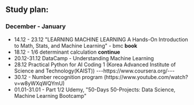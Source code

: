 ## Study plan:
### December - January
<ul>
<li> 14.12 - 23.12 "LEARNING MACHINE LEARNING A Hands-On Introduction to Math, Stats, and Machine Learning" - bmc <strong>book</strong>
<li> 18.12 - 1/6 determinant calculation <strong> continue </strong>
<li> 20.12-31.12 DataCamp - Understanding Machine Learning
<li> 28.12 Practical Python for AI Coding 1 (Korea Advanced Institute of Science and Technology(KAIST))  ---https://www.coursera.org/---
<li> 30.12 - Number recognition program (https://www.youtube.com/watch?v=w8yWXqWQYmU) 
<li> 01.01-31.01 - Part 1/2 Udemy, "50-Days 50-Projects: Data Science, Machine Learning Bootcamp"

</ul>

